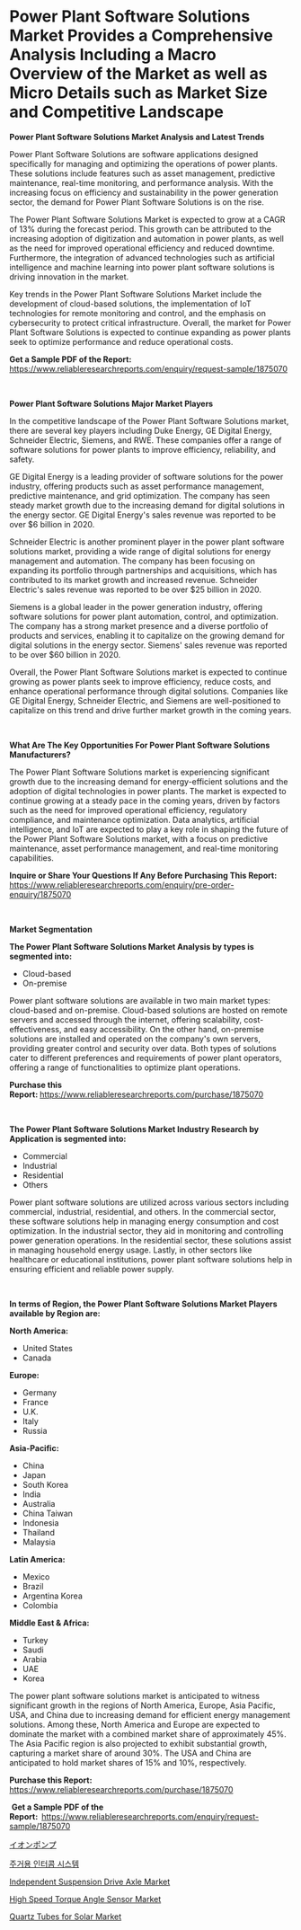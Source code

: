 <p><h1>Power Plant Software Solutions Market Provides a Comprehensive Analysis Including a Macro Overview of the Market as well as Micro Details such as Market Size and Competitive Landscape</h1></p><p><strong>Power Plant Software Solutions Market Analysis and Latest Trends</strong></p>
<p><p>Power Plant Software Solutions are software applications designed specifically for managing and optimizing the operations of power plants. These solutions include features such as asset management, predictive maintenance, real-time monitoring, and performance analysis. With the increasing focus on efficiency and sustainability in the power generation sector, the demand for Power Plant Software Solutions is on the rise.</p><p>The Power Plant Software Solutions Market is expected to grow at a CAGR of 13% during the forecast period. This growth can be attributed to the increasing adoption of digitization and automation in power plants, as well as the need for improved operational efficiency and reduced downtime. Furthermore, the integration of advanced technologies such as artificial intelligence and machine learning into power plant software solutions is driving innovation in the market.</p><p>Key trends in the Power Plant Software Solutions Market include the development of cloud-based solutions, the implementation of IoT technologies for remote monitoring and control, and the emphasis on cybersecurity to protect critical infrastructure. Overall, the market for Power Plant Software Solutions is expected to continue expanding as power plants seek to optimize performance and reduce operational costs.</p></p>
<p><strong>Get a Sample PDF of the Report:&nbsp;</strong> <a href="https://www.reliableresearchreports.com/enquiry/request-sample/1875070">https://www.reliableresearchreports.com/enquiry/request-sample/1875070</a></p>
<p>&nbsp;</p>
<p><strong>Power Plant Software Solutions Major Market Players</strong></p>
<p><p>In the competitive landscape of the Power Plant Software Solutions market, there are several key players including Duke Energy, GE Digital Energy, Schneider Electric, Siemens, and RWE. These companies offer a range of software solutions for power plants to improve efficiency, reliability, and safety.</p><p>GE Digital Energy is a leading provider of software solutions for the power industry, offering products such as asset performance management, predictive maintenance, and grid optimization. The company has seen steady market growth due to the increasing demand for digital solutions in the energy sector. GE Digital Energy's sales revenue was reported to be over $6 billion in 2020.</p><p>Schneider Electric is another prominent player in the power plant software solutions market, providing a wide range of digital solutions for energy management and automation. The company has been focusing on expanding its portfolio through partnerships and acquisitions, which has contributed to its market growth and increased revenue. Schneider Electric's sales revenue was reported to be over $25 billion in 2020.</p><p>Siemens is a global leader in the power generation industry, offering software solutions for power plant automation, control, and optimization. The company has a strong market presence and a diverse portfolio of products and services, enabling it to capitalize on the growing demand for digital solutions in the energy sector. Siemens' sales revenue was reported to be over $60 billion in 2020.</p><p>Overall, the Power Plant Software Solutions market is expected to continue growing as power plants seek to improve efficiency, reduce costs, and enhance operational performance through digital solutions. Companies like GE Digital Energy, Schneider Electric, and Siemens are well-positioned to capitalize on this trend and drive further market growth in the coming years.</p></p>
<p>&nbsp;</p>
<p><strong>What Are The Key Opportunities For Power Plant Software Solutions Manufacturers?</strong></p>
<p><p>The Power Plant Software Solutions market is experiencing significant growth due to the increasing demand for energy-efficient solutions and the adoption of digital technologies in power plants. The market is expected to continue growing at a steady pace in the coming years, driven by factors such as the need for improved operational efficiency, regulatory compliance, and maintenance optimization. Data analytics, artificial intelligence, and IoT are expected to play a key role in shaping the future of the Power Plant Software Solutions market, with a focus on predictive maintenance, asset performance management, and real-time monitoring capabilities.</p></p>
<p><strong>Inquire or Share Your Questions If Any Before Purchasing This Report:</strong> <a href="https://www.reliableresearchreports.com/enquiry/pre-order-enquiry/1875070">https://www.reliableresearchreports.com/enquiry/pre-order-enquiry/1875070</a></p>
<p>&nbsp;</p>
<p><strong>Market Segmentation</strong></p>
<p><strong>The Power Plant Software Solutions Market Analysis by types is segmented into:</strong></p>
<p><ul><li>Cloud-based</li><li>On-premise</li></ul></p>
<p><p>Power plant software solutions are available in two main market types: cloud-based and on-premise. Cloud-based solutions are hosted on remote servers and accessed through the internet, offering scalability, cost-effectiveness, and easy accessibility. On the other hand, on-premise solutions are installed and operated on the company's own servers, providing greater control and security over data. Both types of solutions cater to different preferences and requirements of power plant operators, offering a range of functionalities to optimize plant operations.</p></p>
<p><strong>Purchase this Report:&nbsp;</strong><a href="https://www.reliableresearchreports.com/purchase/1875070">https://www.reliableresearchreports.com/purchase/1875070</a></p>
<p>&nbsp;</p>
<p><strong>The Power Plant Software Solutions Market Industry Research by Application is segmented into:</strong></p>
<p><ul><li>Commercial</li><li>Industrial</li><li>Residential</li><li>Others</li></ul></p>
<p><p>Power plant software solutions are utilized across various sectors including commercial, industrial, residential, and others. In the commercial sector, these software solutions help in managing energy consumption and cost optimization. In the industrial sector, they aid in monitoring and controlling power generation operations. In the residential sector, these solutions assist in managing household energy usage. Lastly, in other sectors like healthcare or educational institutions, power plant software solutions help in ensuring efficient and reliable power supply.</p></p>
<p>&nbsp;</p>
<p><strong>In terms of Region, the Power Plant Software Solutions Market Players available by Region are:</strong></p>
<p>
    <p> <strong> North America: </strong>
        <ul>
            <li>United States</li>
            <li>Canada</li>
        </ul>
        </p> 
    <p> <strong> Europe: </strong>
        <ul>
            <li>Germany</li>
            <li>France</li>
            <li>U.K.</li>
            <li>Italy</li>
            <li>Russia</li>
        </ul>
        </p> 
    <p> <strong> Asia-Pacific: </strong>
        <ul>
            <li>China</li>
            <li>Japan</li>
            <li>South Korea</li>
            <li>India</li>
            <li>Australia</li>
            <li>China Taiwan</li>
            <li>Indonesia</li>
            <li>Thailand</li>
            <li>Malaysia</li>
        </ul>
        </p> 
    <p> <strong> Latin America: </strong>
        <ul>
            <li>Mexico</li>
            <li>Brazil</li>
            <li>Argentina Korea</li>
            <li>Colombia</li>
        </ul>
        </p> 
    <p> <strong> Middle East & Africa: </strong>
        <ul>
            <li>Turkey</li>
            <li>Saudi</li>
            <li>Arabia</li>
            <li>UAE</li>
            <li>Korea</li>
        </ul>
    </p>
    </p>
<p><p>The power plant software solutions market is anticipated to witness significant growth in the regions of North America, Europe, Asia Pacific, USA, and China due to increasing demand for efficient energy management solutions. Among these, North America and Europe are expected to dominate the market with a combined market share of approximately 45%. The Asia Pacific region is also projected to exhibit substantial growth, capturing a market share of around 30%. The USA and China are anticipated to hold market shares of 15% and 10%, respectively.</p></p>
<p><strong>Purchase this Report: </strong><a href="https://www.reliableresearchreports.com/purchase/1875070">https://www.reliableresearchreports.com/purchase/1875070</a></p>
<p>&nbsp;<strong>Get a Sample PDF of the Report:&nbsp;&nbsp;</strong><a href="https://www.reliableresearchreports.com/enquiry/request-sample/1875070">https://www.reliableresearchreports.com/enquiry/request-sample/1875070</a></p>
<p><strong></strong></p>
<p><p><a href="https://github.com/vtbvgl20191192/Market-Research-Report-List-1/blob/main/592371916983.md">イオンポンプ</a></p><p><a href="https://github.com/TrevorKruvalis5678/Market-Research-Report-List-1/blob/main/557526615818.md">주거용 인터콤 시스템</a></p><p><a href="https://issuu.com/reportprime-2/docs/independent-suspension-drive-axle-market-size-2030">Independent Suspension Drive Axle Market</a></p><p><a href="https://issuu.com/reportprime-2/docs/high-speed-torque-angle-sensor-market-size-2030.pp">High Speed Torque Angle Sensor Market</a></p><p><a href="https://github.com/mbisetmhermsr/Market-Research-Report-List-1/blob/main/quartz-tubes-for-solar-market.md">Quartz Tubes for Solar Market</a></p></p>
